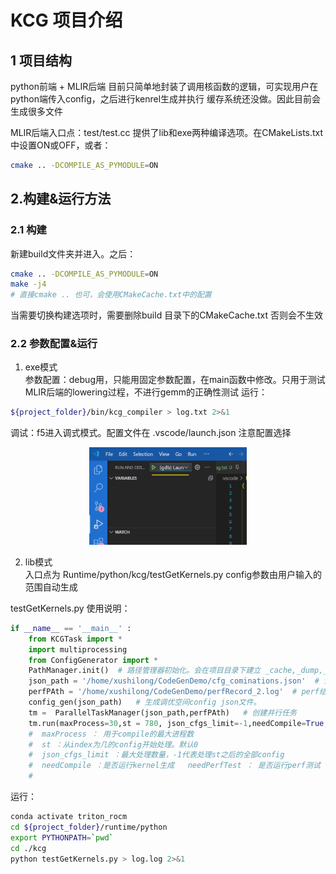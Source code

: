 # KCG 项目介绍
## 1 项目结构

python前端 + MLIR后端
目前只简单地封装了调用核函数的逻辑，可实现用户在python端传入config，之后进行kenrel生成并执行
缓存系统还没做。因此目前会生成很多文件

MLIR后端入口点：test/test.cc  提供了lib和exe两种编译选项。在CMakeLists.txt中设置ON或OFF，或者：
```sh
cmake .. -DCOMPILE_AS_PYMODULE=ON
```

## 2.构建&运行方法
### 2.1 构建
新建build文件夹并进入。之后：
```sh
cmake .. -DCOMPILE_AS_PYMODULE=ON
make -j4
# 直接cmake .. 也可，会使用CMakeCache.txt中的配置
```

当需要切换构建选项时，需要删除build 目录下的CMakeCache.txt 否则会不生效

### 2.2 参数配置&运行
1. exe模式   
参数配置：debug用，只能用固定参数配置，在main函数中修改。只用于测试MLIR后端的lowering过程，不进行gemm的正确性测试
运行：
```sh
${project_folder}/bin/kcg_compiler > log.txt 2>&1
```
   
调试：f5进入调式模式。配置文件在 .vscode/launch.json 注意配置选择   
<p align = 'center'>
<img src="./doc/image.png" width=50%>
</p>

2. lib模式   
入口点为 Runtime/python/kcg/testGetKernels.py
config参数由用户输入的范围自动生成

testGetKernels.py 使用说明：   
```python
if __name__ == '__main__' :
    from KCGTask import *
    import multiprocessing 
    from ConfigGenerator import *
    PathManager.init()  # 路径管理器初始化。会在项目目录下建立 _cache,_dump,_pkls,_override 文件夹存放中间结果
    json_path = '/home/xushilong/CodeGenDemo/cfg_cominations.json'  # 调优空间config json文件 （可以不存在，此时通过config_gen函数生成；也能指定一个已有的，此时不应再调用 config_gen）
    perfPAth = '/home/xushilong/CodeGenDemo/perfRecord_2.log'  # perf结果的存放位置，会自动创建
    config_gen(json_path)   # 生成调优空间config json文件。
    tm =  ParallelTaskManager(json_path,perfPAth)   # 创建并行任务
    tm.run(maxProcess=30,st = 780, json_cfgs_limit=-1,needCompile=True,needPerfTest=True)  # 启动。
    #  maxProcess ： 用于compile的最大进程数
    #  st ：从index为几的config开始处理。默认0
    #  json_cfgs_limit ：最大处理数量，-1代表处理st之后的全部config
    #  needCompile ：是否运行kernel生成   needPerfTest ： 是否运行perf测试   这两个参数可实现只执行perftest或只生成kernel
    #  

```

运行：
```sh
conda activate triton_rocm
cd ${project_folder}/runtime/python 
export PYTHONPATH=`pwd`
cd ./kcg
python testGetKernels.py > log.log 2>&1

```

